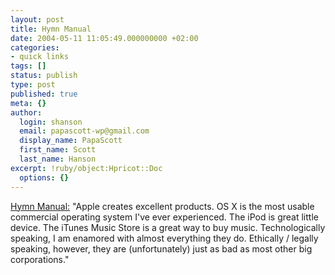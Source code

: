 ```yaml
---
layout: post
title: Hymn Manual
date: 2004-05-11 11:05:49.000000000 +02:00
categories:
- quick links
tags: []
status: publish
type: post
published: true
meta: {}
author:
  login: shanson
  email: papascott-wp@gmail.com
  display_name: PapaScott
  first_name: Scott
  last_name: Hanson
excerpt: !ruby/object:Hpricot::Doc
  options: {}
---
```

<p><a title="Hymn Manual" href="http://hymn-project.org/docs/hymn-manual.html#faq-technical">Hymn Manual:</a> "Apple creates excellent products. OS X is the most usable commercial operating system I've ever experienced. The iPod is great little device. The iTunes Music Store is a great way to buy music. Technologically speaking, I am enamored with almost everything they do. Ethically / legally speaking, however, they are (unfortunately) just as bad as most other big corporations."</p>
